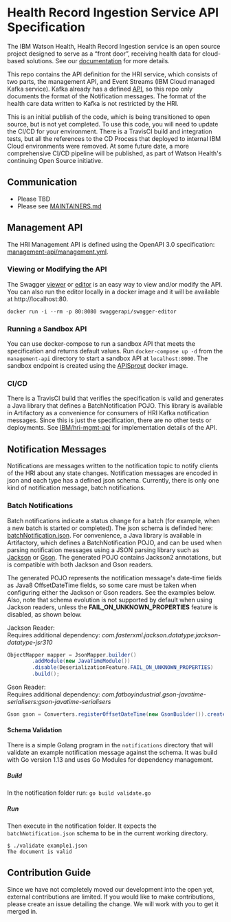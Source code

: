 # Health Record Ingestion Service API Specification
The IBM Watson Health, Health Record Ingestion service is an open source project designed to serve as a “front door”, receiving health data for cloud-based solutions. See our [documentation](https://alvearie.github.io/hri/) for more details.

This repo contains the API definition for the HRI service, which consists of two parts, the management API, and Event Streams (IBM Cloud managed Kafka service). Kafka already has a defined [API](https://kafka.apache.org/documentation/), so this repo only documents the format of the Notification messages. The format of the health care data written to Kafka is not restricted by the HRI.

This is an initial publish of the code, which is being transitioned to open source, but is not yet completed. To use this code, you will need to update the CI/CD for your environment. There is a TravisCI build and integration tests, but all the references to the CD Process that deployed to internal IBM Cloud environments were removed. At some future date, a more comprehensive CI/CD pipeline will be published, as part of Watson Health's continuing Open Source initiative.

## Communication
* Please TBD
* Please see [MAINTAINERS.md](MAINTAINERS.md)

## Management API
The HRI Management API is defined using the OpenAPI 3.0 specification: [management-api/management.yml](management-api/management.yml).

### Viewing or Modifying the API
The Swagger [viewer](https://swagger.io/tools/swagger-ui/) or [editor](https://editor.swagger.io/) is an easy way to view and/or modify the API. You can also run the editor locally in a docker image and it will be available at http://localhost:80.
```
docker run -i --rm -p 80:8080 swaggerapi/swagger-editor
```

### Running a Sandbox API
You can use docker-compose to run a sandbox API that meets the specification and returns default values. Run `docker-compose up -d` from the `management-api` directory to start a sandbox API at `localhost:8000`. The sandbox endpoint is created using the [APISprout](https://github.com/danielgtaylor/apisprout) docker image.

### CI/CD
There is a TravisCI build that verifies the specification is valid and generates a Java library that defines a BatchNotification POJO. This library is available in Artifactory as a convenience for consumers of HRI Kafka notification messages. Since this is just the specification, there are no other tests or deployments. See [IBM/hri-mgmt-api](https://github.com/Alvearie/hri-mgmt-api) for implementation details of the API.

## Notification Messages
Notifications are messages written to the notification topic to notify clients of the HRI about any state changes. Notification messages are encoded in json and each type has a defined json schema. Currently, there is only one kind of notification message, batch notifications. 

### Batch Notifications
Batch notifications indicate a status change for a batch (for example, when a new batch is started or completed). The json schema is definded here: [batchNotification.json](notifications/batchNotification.json). For convenience, a Java library is available in Artifactory, which defines a BatchNotification POJO, and can be used when parsing notification messages using a JSON parsing library such as [Jackson](https://github.com/FasterXML/jackson) or [Gson](https://github.com/google/gson). The generated POJO contains Jackson2 annotations, but is compatible with both Jackson and Gson readers.
 
The generated POJO represents the notification message's date-time fields as Java8 OffsetDateTime fields, so some care must be taken when configuring either the Jackson or Gson readers. See the examples below. Also, note that schema evolution is not supported by default when using Jackson readers, unless the **FAIL_ON_UNKNOWN_PROPERTIES** feature is disabled, as shown below.

Jackson Reader:  
Requires additional dependency: *com.fasterxml.jackson.datatype:jackson-datatype-jsr310*
```Java
ObjectMapper mapper = JsonMapper.builder()
        .addModule(new JavaTimeModule())
        .disable(DeserializationFeature.FAIL_ON_UNKNOWN_PROPERTIES)
        .build();
```

Gson Reader:  
Requires additional dependency: *com.fatboyindustrial.gson-javatime-serialisers:gson-javatime-serialisers*
```Java
Gson gson = Converters.registerOffsetDateTime(new GsonBuilder()).create();
```

#### Schema Validation
There is a simple Golang program in the `notifications` directory that will validate an example notification message against the schema.  It was build with Go version 1.13 and uses Go Modules for dependency management.

##### Build
In the notification folder run:
```go build validate.go```

##### Run 
Then execute in the notification folder.  It expects the `batchNotification.json` schema to be in the current working directory.  
```
$ ./validate example1.json
The document is valid
```

## Contribution Guide
Since we have not completely moved our development into the open yet, external contributions are limited. If you would like to make contributions, please create an issue detailing the change. We will work with you to get it merged in. 
